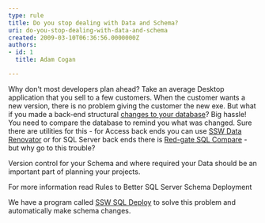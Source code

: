 ```yaml
---
type: rule
title: Do you stop dealing with Data and Schema?
uri: do-you-stop-dealing-with-data-and-schema
created: 2009-03-10T06:36:56.0000000Z
authors:
- id: 1
  title: Adam Cogan

---
```


Why don't most developers plan ahead? Take an average Desktop application that you sell to a few customers. When the customer wants a new version, there is no problem giving the customer the new exe. But what if you made a back-end structural [changes to your database](http&#58;//www.ssw.com.au/ssw/Standards/Rules/DataSchemaStandard.aspx)? Big hassle! You need to compare the database to remind you what was changed. Sure there are utilities for this - for Access back ends you can use [SSW Data Renovator](http&#58;//www.ssw.com.au/ssw/DataRenovator/Default.aspx) or for SQL Server back​ ends there is [Red-gate SQL Compare](http&#58;//www.ssw.com.au/ssw/Redirect/RedGateSQLDataCompare.htm)  - but why go to this trouble?
 
Version control for your Schema and where required your Data should be an important part of planning your projects.

For more information read Rules to Better SQL Server Schema Deployment​

​We have a program called     [SSW SQL Deploy](http&#58;//www.ssw.com.au/ssw/SQLDeploy/Default.aspx) to solve this problem and automatically make schema changes.
